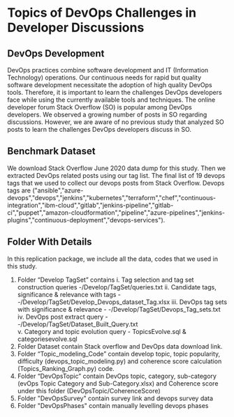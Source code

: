 # Topics of DevOps Challenges in Developer Discussions


## DevOps Development
DevOps practices combine software development and IT (Information Technology) operations. Our continuous needs for rapid but quality software development necessitate the adoption of high quality
DevOps tools. Therefore, it is important to learn the challenges DevOps developers face while using the currently available tools and techniques. The online developer forum Stack Overflow (SO) is popular among DevOps developers. We observed a growing number of posts in SO regarding discussions. However, we are aware of no previous study that analyzed SO posts to learn the challenges DevOps developers discuss in SO.


## Benchmark Dataset
We download Stack Overflow June 2020 data dump for this study. Then we extracted DevOps related posts using our tag list. The final list of 19 devops tags that we used to collect our devops posts from Stack Overflow. Devops tags are ("ansible","azure-devops","devops","jenkins","kubernetes","terraform","chef","continuous-integration","ibm-cloud","gitlab","jenkins-pipeline","gitlab-ci","puppet","amazon-cloudformation","pipeline","azure-pipelines","jenkins-plugins","continuous-deployment","devops-services"). 

## Folder With Details
In this replication package, we include all the data, codes that we used in this study. <br/>
1. Folder “Develop TagSet” contains
i.	Tag selection and tag set construction queries -/Develop/TagSet/queries.txt
ii.	Candidate tags, significance & relevance with tags - -/Develop/TagSet/Develop_Devops_dataset_Tag.xlsx
iii.	DevOps tag sets with significance & relevance - -/Develop/TagSet/Devops_Tag_sets.txt
iv.	DevOps post extract query - -/Develop/TagSet/Dataset_Built_Query.txt  
v. Category and topic evolution query - TopicsEvolve.sql & categoriesevolve.sql<br/>
2. Folder Dataset contain Stack overflow and DevOps data download link.
3. Folder “Topic_modeling_Code” contain develop topic, topic popularity, difficulty (devops_topic_modeling.py) and coherence score calculation (Topics_Ranking_Graph.py) code.  <br/>
4. Folder “DevOpsTopic” contain DevOps topic, category, sub-category (evOps Topic Category and Sub-Category.xlsx) and Coherence score under this folder (DevOpsTopic/CoherenceScore)  <br/>
5. Folder "DevOpsSurvey" contain survey link and devops survey data 
6. Folder "DevOpsPhases" contain manually levelling devops phases  

 
